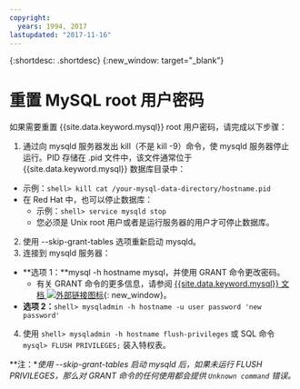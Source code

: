 ```yaml
---
copyright:
  years: 1994, 2017
lastupdated: "2017-11-16"
---
```


{:shortdesc: .shortdesc}
{:new_window: target="_blank"}

# 重置 MySQL root 用户密码

如果需要重置 {{site.data.keyword.mysql}} root 用户密码，请完成以下步骤：

1. 通过向 mysqld 服务器发出 kill（不是 kill -9）命令，使 mysqld 服务器停止运行。PID 存储在 .pid 文件中，该文件通常位于 {{site.data.keyword.mysql}} 数据库目录中：
  * 示例：`shell> kill cat /your-mysql-data-directory/hostname.pid`
  * 在 Red Hat 中，也可以停止数据库：
    * 示例：`shell> service mysqld stop`
    * 您必须是 Unix root 用户或者是运行服务器的用户才可停止数据库。
2. 使用 --skip-grant-tables 选项重新启动 mysqld。
3. 连接到 mysqld 服务器：
  * **选项 1：**mysql -h hostname mysql，并使用 GRANT 命令更改密码。
    * 有关 GRANT 命令的更多信息，请参阅 [{{site.data.keyword.mysql}} 文档 ![外部链接图标](../../icons/launch-glyph.svg "外部链接图标")](http://www.mysql.com/doc/G/R/GRANT.html){: new_window}。
  * **选项 2：**`shell> mysqladmin -h hostname -u user password 'new password'`
4. 使用 `shell> mysqladmin -h hostname flush-privileges` 或 SQL 命令 `mysql> FLUSH PRIVILEGES;` 装入特权表。


**注：**使用 --skip-grant-tables 启动 mysqld 后，如果未运行 _FLUSH PRIVILEGES_，那么对 GRANT 命令的任何使用都会提供 `Unknown command` 错误。*
